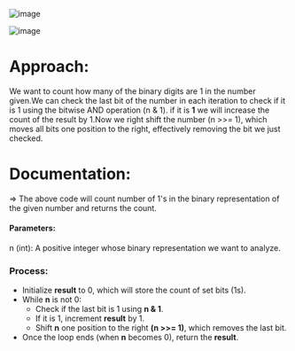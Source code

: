 ![image](https://github.com/user-attachments/assets/0d40bf23-a5ec-42eb-b794-60faec2ec204)

![image](https://github.com/user-attachments/assets/fcb13ef9-def9-456e-8dba-9244cffc79f7)

# Approach:
We want to count how many of the binary digits are 1 in the number given.We can check the last bit of the number in each iteration to check if it is 1 using the bitwise AND operation (n & 1).
if  it is **1** we will increase the count of the result by 1.Now we right shift the number (n >>= 1), which moves all bits one position to the right, effectively removing the bit we just checked.

# Documentation:
=> The above code will count number of 1's in the binary representation of the given number and returns the count.
#### Parameters:
n (int): A positive integer whose binary representation we want to analyze.

### Process:
- Initialize **result** to 0, which will store the count of set bits (1s).
- While **n** is not 0:
  - Check if the last bit is 1 using **n & 1**.
  - If it is 1, increment **result** by 1.
  - Shift **n** one position to the right **(n >>= 1)**, which removes the last bit.
- Once the loop ends (when **n** becomes 0), return the **result**.


